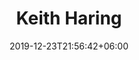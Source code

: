 ---
title: "Keith Haring"
date: 2019-12-23T21:56:42+06:00
type: portfolio
image: "images/projects/Keith-Haring/keith_haring_real_2.webp"
category: ["REAL"]
project_images: ["images/projects/Keith-Haring/keith_haring_real_2.webp"]
---